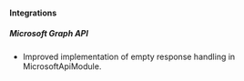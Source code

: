 
#### Integrations
##### Microsoft Graph API
- Improved implementation of empty response handling in MicrosoftApiModule. 
